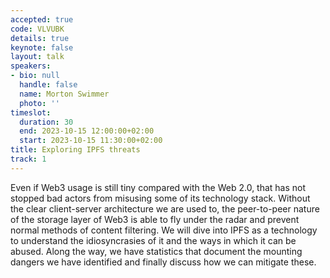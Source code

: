 ```yaml
---
accepted: true
code: VLVUBK
details: true
keynote: false
layout: talk
speakers:
- bio: null
  handle: false
  name: Morton Swimmer
  photo: ''
timeslot:
  duration: 30
  end: 2023-10-15 12:00:00+02:00
  start: 2023-10-15 11:30:00+02:00
title: Exploring IPFS threats
track: 1
---
```


Even if Web3 usage is still tiny compared with the Web 2.0, that has not stopped bad actors from misusing some of its technology stack.
Without the clear client-server architecture we are used to, the peer-to-peer nature of the storage layer of Web3 is able to fly under the radar and prevent normal methods of content filtering.
We will dive into IPFS as a technology to understand the idiosyncrasies of it and the ways in which it can be abused.
Along the way, we have statistics that document the mounting dangers we have identified and finally discuss how we can mitigate these.